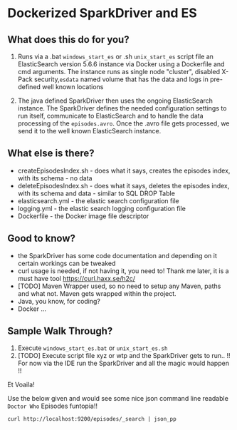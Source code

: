 # Dockerized SparkDriver and ES #

What does this do for you?
-
1. Runs via a .bat `windows_start_es` or .sh `unix_start_es` script file an ElasticSearch version 5.6.6 instance via Docker using a Dockerfile and cmd arguments.
The instance runs as single node "cluster", disabled X-Pack security,`esdata` named volume that has the data and logs in pre-defined well known locations

2. The java defined SparkDriver then uses the ongoing ElasticSearch instance.
The SparkDriver defines the needed configuration settings to run itself, communicate to ElasticSearch and to handle the data processing of the `episodes.avro`.
Once the .avro file gets processed, we send it to the well known ElasticSearch instance.

What else is there?
-

- createEpisodesIndex.sh    - does what it says, creates the episodes index, with its schema - no data
- deleteEpisodesIndex.sh    - does what it says, deletes the episodes index, with its schema and data - similar to SQL DROP Table
- elasticsearch.yml         - the elastic search configuration file
- logging.yml               - the elastic search logging configuration file
- Dockerfile                - the Docker image file descriptor

Good to know?
-
- the SparkDriver has some code documentation and depending on it certain workings can be tweaked
- curl usage is needed, if not having it, you need to! Thank me later, it is a must have tool https://curl.haxx.se/h2c/
- [TODO] Maven Wrapper used, so no need to setup any Maven, paths and what not. Maven gets wrapped within the project.
- Java, you know, for coding?
- Docker ...

Sample Walk Through?
-

1. Execute `windows_start_es.bat` or `unix_start_es.sh`
2. [TODO] Execute script file xyz or wtp and the SparkDriver gets to run.. 
!! For now via the IDE run the SparkDriver and all the magic would happen !!

Et Voaila!

Use the below given and would see some nice json command line readable `Doctor Who` Episodes funtopia!!

`curl http://localhost:9200/episodes/_search | json_pp`
